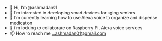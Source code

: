 - 👋 Hi, I’m @ashmadan01
- 👀 I’m interested in developing smart devices for aging seniors
- 🌱 I’m currently learning how to use Alexa voice to organize and dispense medication 
- 💞️ I’m looking to collaborate on Raspberry Pi, Alexa voice services
- 📫 How to reach me ...ashmadan01@gmail.com

<!---
ashmadan01/ashmadan01 is a ✨ special ✨ repository because its `README.md` (this file) appears on your GitHub profile.
You can click the Preview link to take a look at your changes.
--->
